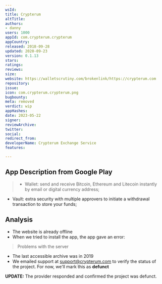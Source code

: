 ```yaml
---
wsId: 
title: Crypterum
altTitle: 
authors:
- danny
users: 1000
appId: com.crypterum.crypterum
appCountry: 
released: 2018-09-28
updated: 2020-09-23
version: 0.1.13
stars: 
ratings: 
reviews: 
size: 
website: https://walletscrutiny.com/brokenlink/https://crypterum.com
repository: 
issue: 
icon: com.crypterum.crypterum.png
bugbounty: 
meta: removed
verdict: wip
appHashes: 
date: 2023-05-22
signer: 
reviewArchive: 
twitter: 
social: 
redirect_from: 
developerName: Crypterum Exchange Service
features: 

---
```


## App Description from Google Play 

> - Wallet: send and receive Bitcoin, Ethereum and Litecoin instantly by email or digital currency address;
- Vault: extra security with multiple approvers to initiate a withdrawal transaction to store your funds;

## Analysis 

- The website is already offline
- When we tried to install the app, the app gave an error: 

> Problems with the server 
- The last accessible archive was in 2019
- We emailed support at support@crypterum.com to verify the status of the project. For now, we'll mark this as **defunct**

**UPDATE:** The provider responded and confirmed the project was defunct.


